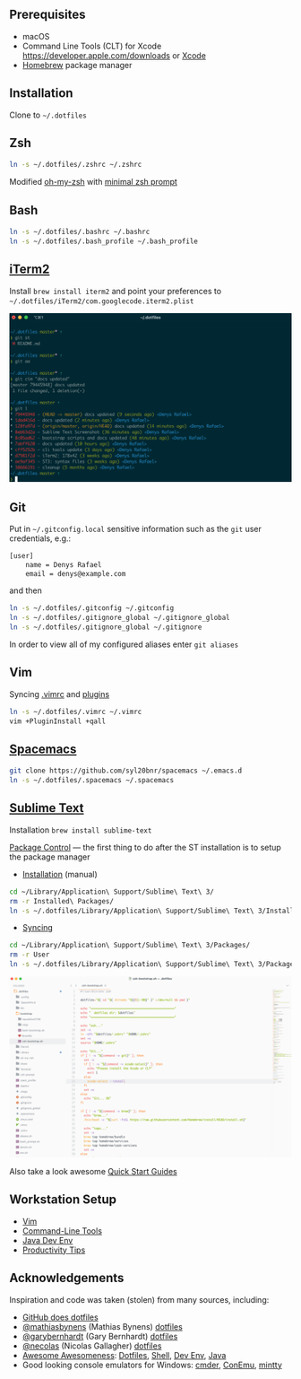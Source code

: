 
## Prerequisites

* macOS
* Command Line Tools (CLT) for Xcode <https://developer.apple.com/downloads> or [Xcode](https://itunes.apple.com/us/app/xcode/id497799835)
* [Homebrew](http://brew.sh) package manager

## Installation

Clone to `~/.dotfiles`

## Zsh

```bash
ln -s ~/.dotfiles/.zshrc ~/.zshrc
```
Modified [oh-my-zsh](https://github.com/ohmyzsh/ohmyzsh) with [minimal zsh prompt](https://github.com/sindresorhus/pure#pure)

## Bash

```bash
ln -s ~/.dotfiles/.bashrc ~/.bashrc
ln -s ~/.dotfiles/.bash_profile ~/.bash_profile
```

## [iTerm2](http://iterm2.com)

Install `brew install iterm2` and point your preferences to `~/.dotfiles/iTerm2/com.googlecode.iterm2.plist`

![iterm2](share/iterm2-solarized-dark-theme.png)

## Git

Put in `~/.gitconfig.local` sensitive information such as the `git` user credentials, e.g.:

```
[user]
    name = Denys Rafael
    email = denys@example.com
```

and then

```bash
ln -s ~/.dotfiles/.gitconfig ~/.gitconfig
ln -s ~/.dotfiles/.gitignore_global ~/.gitignore_global
ln -s ~/.dotfiles/.gitignore_global ~/.gitignore
```

In order to view all of my configured aliases enter `git aliases`

## Vim

Syncing [.vimrc](.vimrc) and [plugins](share/INSTALL.md#my-favorite-vim-plugins)

```bash
ln -s ~/.dotfiles/.vimrc ~/.vimrc
vim +PluginInstall +qall
```

## [Spacemacs](https://www.spacemacs.org/)

```bash
git clone https://github.com/syl20bnr/spacemacs ~/.emacs.d
ln -s ~/.dotfiles/.spacemacs ~/.spacemacs
```

## [Sublime Text](https://www.sublimetext.com/)

Installation `brew install sublime-text`

[Package Control](https://packagecontrol.io/) — the first thing to do after the ST installation is to setup the package manager
* [Installation](https://packagecontrol.io/installation) (manual)
```bash
cd ~/Library/Application\ Support/Sublime\ Text\ 3/
rm -r Installed\ Packages/
ln -s ~/.dotfiles/Library/Application\ Support/Sublime\ Text\ 3/Installed\ Packages/
```
* [Syncing](https://packagecontrol.io/docs/syncing)
```bash
cd ~/Library/Application\ Support/Sublime\ Text\ 3/Packages/
rm -r User
ln -s ~/.dotfiles/Library/Application\ Support/Sublime\ Text\ 3/Packages/User/
```

![sublime-text](share/sublime-text-material-ayu-light-theme.png)

Also take a look awesome [Quick Start Guides](https://github.com/dreikanter/sublime-bookmarks)

## Workstation Setup

* [Vim](share/INSTALL.md#vim)
* [Command-Line Tools](share/INSTALL.md#command-line-tools)
* [Java Dev Env](share/INSTALL.md#java-dev-env)
* [Productivity Tips](share/PRODUCTIVITY.md)

## Acknowledgements

Inspiration and code was taken (stolen) from many sources, including:
* [GitHub does dotfiles](https://dotfiles.github.io/)
* [@mathiasbynens](https://github.com/mathiasbynens) (Mathias Bynens) [dotfiles](https://github.com/mathiasbynens/dotfiles)
* [@garybernhardt](https://github.com/garybernhardt) (Gary Bernhardt) [dotfiles](https://github.com/garybernhardt/dotfiles)
* [@necolas](https://github.com/necolas) (Nicolas Gallagher) [dotfiles](https://github.com/necolas/dotfiles)
* [Awesome Awesomeness](https://github.com/bayandin/awesome-awesomeness): [Dotfiles](https://github.com/webpro/awesome-dotfiles), [Shell](https://github.com/alebcay/awesome-shell), [Dev Env](https://github.com/jondot/awesome-devenv), [Java](https://github.com/akullpp/awesome-java)
* Good looking console emulators for Windows: [cmder](http://cmder.net/), [ConEmu](https://conemu.github.io/), [mintty](http://mintty.github.io/)

